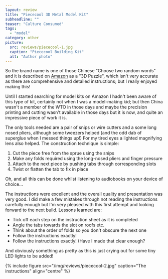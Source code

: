 ```yaml
---
layout: review
title: "Piececool 3D Metal Model Kit"
subheadline: ""
teaser: "Culture Consumed"
tags:
  - "model"
category: other
picture:
  src: reviews/piececool-1.jpg
  caption: "Piececool Building Kit"
  alt: "Author photo"
---
```



So the brand name is one of those Chinese "Choose two random words" and it is described on 
[Amazon](https://www.amazon.co.uk/Piececool-Metal-Model-Kits-Adults/dp/B08J2THMTN/ref=sr_1_10?crid=9TV17QAFKJFR&keywords=piececool&qid=1659809594&s=kids&sprefix=piece%2Ctoys%2C161&sr=1-10) 
as a "3D Puzzle", which isn't very accurate as there are comprehensive and detailed instructions; 
but I really enjoyed making this!

Until I started searching for model kits on Amazon I hadn't been aware of this type of kit, 
certainly not when I was a model-making kid; but then China wasn't a member of the WTO in those 
days and maybe the precision printing and cutting wasn't available in those days but it is now, 
and quite an impressive piece of work it is.

The only tools needed are a pair of snips or wire cutters and a some long nosed pliers, although 
some tweezers helped (and the odd dab of superglue when I messed things up!) For my tired eyes a 
lighted magnifying lens also helped. The construction technique is simple:

1.  Cut the piece free from the sprue using the snips
2.  Make any folds required using the long-nosed pliers and finger pressure
3.  Attach to the next piece by pushing tabs through corresponding slots
4.  Twist or flatten the tab to fix in place

Oh, and all this can be done whilst listening to audiobooks on your device of choice...

The instructions were excellent and the overall quality and presentation was very good. 
I did make a few mistakes through not reading the instructions carefully enough but I'm very 
pleased with this first attempt and looking forward to the next build. Lessons learned are:

*   Tick off each step on the instruction sheet as it is completed
*   Angle the tabs towards the slot on roofs etc.
*   Think about the order of folds so you don't obscure the next one
*   Follow the instructions exactly!
*   Follow the instructions exactly! (Have I made that clear enough?

And obviously something as pretty as this is just crying out for some tiny LED lights to be added!

{% include figure src="/img/reviews/piececool-2.jpg" caption="The instructions" align="centre" %}

